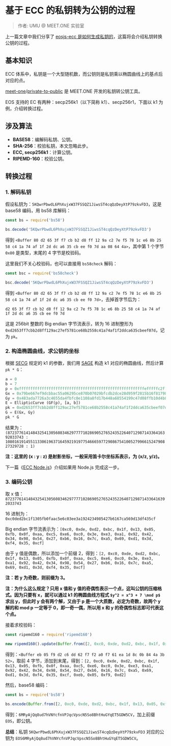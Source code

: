 # 基于 ECC 的私钥转为公钥的过程

> 作者: UMU @ MEET.ONE 实验室

上一篇文章中我们分享了 [eosjs-ecc 是如何生成私钥的](how-is-a-private-key-generated.md)，这篇将会介绍私钥转换公钥的过程。

## 基本知识

ECC 体系中，私钥是一个大型随机数，而公钥则是私钥乘以椭圆曲线上的基点后对应的点。

[meet-one](https://github.com/meet-one)/[private-to-public](https://github.com/meet-one/private-to-public) 是 MEET.ONE 开发的私钥转公钥工具。

EOS 支持的 EC 有两种：secp256k1（以下简称 k1）、secp256r1，下面以 k1 为例，介绍转换过程。

## 涉及算法

- **BASE58**：编解码私钥、公钥。
- **SHA-256**：校验私钥，本文忽略此步。
- **ECC, secp256k1**：计算公钥。
- **RIPEMD-160**：校验公钥。

## 转换过程

### 1. 解码私钥

假设私钥为：`5KQwrPbwdL6PhXujxW37FSSQZ1JiwsST4cqQzDeyXtP79zkvFD3`，这是 base58 编码，用 bs58 库解码：

```js
const bs = require('bs58')

bs.decode('5KQwrPbwdL6PhXujxW37FSSQZ1JiwsST4cqQzDeyXtP79zkvFD3')
```

得到 `<Buffer 80 d2 65 3f f7 cb b2 d8 ff 12 9a c2 7e f5 78 1c e6 8b 25 58 c4 1a 74 af 1f 2d dc a6 35 cb ee f0 7d aa 08 64 4a>`，其中第 1 个字节 `0x80` 是类型，末尾的 4 字节是校验码。

这里我们不关心校验码，也可以直接用 `bs58check` 解码：

```js
const bsc = require('bs58check')

bsc.decode('5KQwrPbwdL6PhXujxW37FSSQZ1JiwsST4cqQzDeyXtP79zkvFD3')
```

得到 `<Buffer 80 d2 65 3f f7 cb b2 d8 ff 12 9a c2 7e f5 78 1c e6 8b 25 58 c4 1a 74 af 1f 2d dc a6 35 cb ee f0 7d>`，去掉首字节后为：

```d2 65 3f f7 cb b2 d8 ff 12 9a c2 7e f5 78 1c e6 8b 25 58 c4 1a 74 af 1f 2d dc a6 35 cb ee f0 7d```

这是 256bit 整数的 Big endian 字节流表示，转为 16 进制整形为 `0xd2653ff7cbb2d8ff129ac27ef5781ce68b2558c41a74af1f2ddca635cbeef07d`，记为 `pk`。

### 2. 构造椭圆曲线，求公钥的坐标

根据 [SECG](http://secg.org/) 规定的 k1 的参数，我们用 [SAGE](https://sagecell.sagemath.org/) 构造 k1 对应的椭圆曲线，然后计算 `pk * G`：

```python
a = 0
b = 7
p = 0xfffffffffffffffffffffffffffffffffffffffffffffffffffffffefffffc2f
Gx = 0x79be667ef9dcbbac55a06295ce870b07029bfcdb2dce28d959f2815b16f81798
Gy = 0x483ada7726a3c4655da4fbfc0e1108a8fd17b448a68554199c47d08ffb10d4b8
E = EllipticCurve (GF(p), [a, b])
pk = 0xd2653ff7cbb2d8ff129ac27ef5781ce68b2558c41a74af1f2ddca635cbeef07d
G = E(Gx, Gy)
pk * G
```

结果为：`(87237761414843254130560834629777710286905276524352264071298714336416392033743 : 108016191455113306196371645921919775466659772908675410052799661524790827329728 : 1)`

**注：这里的 (x : y : z) 是射影坐标，一般采用笛卡尔坐标系表示，为 (x/z, y/z)。**

下一篇《[ECC Node.js](ecc-nodejs.md)》介绍如果用 Node.js 完成这一步。

### 3. 编码公钥

取 x 值：`87237761414843254130560834629777710286905276524352264071298714336416392033743`

16 进制为：`0xc0ded2bc1f1305fb0faac5e6c03ee3a1924234985427b6167ca569d13df435cf`

Big endian 字节流表示为：`[0xc0, 0xde, 0xd2, 0xbc, 0x1f, 0x13, 0x05, 0xfb, 0x0f, 0xaa, 0xc5, 0xe6, 0xc0, 0x3e, 0xe3, 0xa1, 0x92, 0x42, 0x34, 0x98, 0x54, 0x27, 0xb6, 0x16, 0x7c, 0xa5, 0x69, 0xd1, 0x3d, 0xf4, 0x35, 0xcf]`

由于 y 值是偶数，所以添加一个前缀 2，得到：`[2, 0xc0, 0xde, 0xd2, 0xbc, 0x1f, 0x13, 0x05, 0xfb, 0x0f, 0xaa, 0xc5, 0xe6, 0xc0, 0x3e, 0xe3, 0xa1, 0x92, 0x42, 0x34, 0x98, 0x54, 0x27, 0xb6, 0x16, 0x7c, 0xa5, 0x69, 0xd1, 0x3d, 0xf4, 0x35, 0xcf]`

**注：若 y 为奇数，则前缀为 3。**

**注：为什么这么规定？只用 x 值和 y 值的奇偶性表示一个点，这叫公钥的压缩格式。因为只要有 x，就可以通过 k1 的椭圆曲线方程式 `$y^2 = x^3 + 7 \mod p$` 求出 y，但此时 y 会有两个解，又由于 p 是一个大质数，必定为奇数，故两个 y 解的和 mod p 一定等于 0，即一奇一偶，所以用 x 和 y 的奇偶性标志即可代表这个点。**

接着求校验码：

```js
const ripemd160 = require('ripemd160')

new ripemd160().update(Buffer.from([2, 0xc0, 0xde, 0xd2, 0xbc, 0x1f, 0x13, 0x05, 0xfb, 0x0f, 0xaa, 0xc5, 0xe6, 0xc0, 0x3e, 0xe3, 0xa1, 0x92, 0x42, 0x34, 0x98, 0x54, 0x27, 0xb6, 0x16, 0x7c, 0xa5, 0x69, 0xd1, 0x3d, 0xf4, 0x35, 0xcf])).digest()
```

得到：`<Buffer eb 05 f9 d2 c6 dd 62 f7 f2 a0 f7 61 ea 1d 8c 0b 84 4a 3b 52>`，取前 4 字节，添加到末尾，得到：`[2, 0xc0, 0xde, 0xd2, 0xbc, 0x1f, 0x13, 0x05, 0xfb, 0x0f, 0xaa, 0xc5, 0xe6, 0xc0, 0x3e, 0xe3, 0xa1, 0x92, 0x42, 0x34, 0x98, 0x54, 0x27, 0xb6, 0x16, 0x7c, 0xa5, 0x69, 0xd1, 0x3d, 0xf4, 0x35, 0xcf, 0xeb, 0x05, 0xf9, 0xd2]`

然后，base58 编码：

```js
const bs = require('bs58')

bs.encode(Buffer.from([2, 0xc0, 0xde, 0xd2, 0xbc, 0x1f, 0x13, 0x05, 0xfb, 0x0f, 0xaa, 0xc5, 0xe6, 0xc0, 0x3e, 0xe3, 0xa1, 0x92, 0x42, 0x34, 0x98, 0x54, 0x27, 0xb6, 0x16, 0x7c, 0xa5, 0x69, 0xd1, 0x3d, 0xf4, 0x35, 0xcf, 0xeb, 0x05, 0xf9, 0xd2]))
```

得到：`6MRyAjQq8ud7hVNYcfnVPJqcVpscN5So8BhtHuGYqET5GDW5CV`，加上前缀 `EOS`，即公钥。

**总结**：私钥 `5KQwrPbwdL6PhXujxW37FSSQZ1JiwsST4cqQzDeyXtP79zkvFD3` 对应的公钥为 `EOS6MRyAjQq8ud7hVNYcfnVPJqcVpscN5So8BhtHuGYqET5GDW5CV`。
